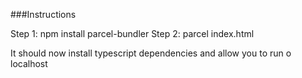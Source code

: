 ###Instructions

Step 1: npm install parcel-bundler
Step 2: parcel index.html

It should now install typescript dependencies and allow you to run o localhost 
